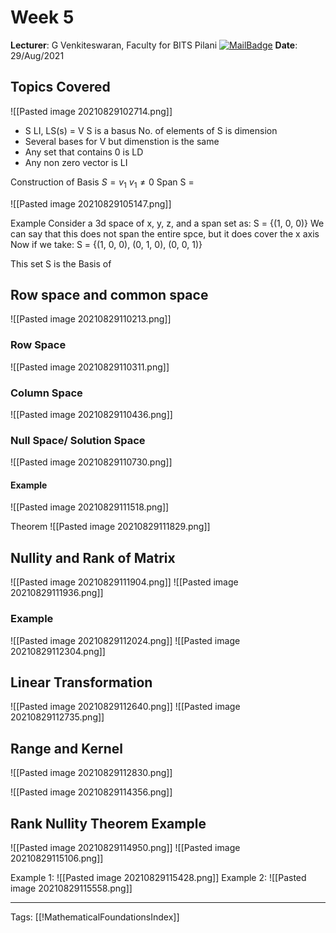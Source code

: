 # Week 5
**Lecturer**: G Venkiteswaran, Faculty for BITS Pilani
[![MailBadge](https://img.shields.io/badge/-gvenki@pilani.bits--pilani.ac.in-EA4335?style=for-the-badge&logo=gmail&logoColor=white)](mailto:gvenki@pilani.bits-pilani.ac.in)
**Date**: 29/Aug/2021

## Topics Covered

![[Pasted image 20210829102714.png]]

- S LI, LS(s) = V
   S is a basus No. of elements of S is dimension
- Several bases for V but dimenstion is the same
- Any set that contains 0 is LD
- Any non zero vector is LI

Construction of Basis
$S = {v_1}$
$v_1 \ne 0$
Span S = 

![[Pasted image 20210829105147.png]]

Example
Consider a 3d space of x, y, z, and a span set as:
S = {(1, 0, 0)}
We can say that this does not span the entire spce, but it does cover the x axis
Now if we take:
S = {(1, 0, 0), (0, 1, 0), (0, 0, 1)}

This set S is the Basis of

## Row space and common space
![[Pasted image 20210829110213.png]]
### Row Space
![[Pasted image 20210829110311.png]]
### Column Space
![[Pasted image 20210829110436.png]]

### Null Space/ Solution Space
![[Pasted image 20210829110730.png]]
#### Example
![[Pasted image 20210829111518.png]]

Theorem
![[Pasted image 20210829111829.png]]

## Nullity and Rank of Matrix
![[Pasted image 20210829111904.png]]
![[Pasted image 20210829111936.png]]
### Example
![[Pasted image 20210829112024.png]]
![[Pasted image 20210829112304.png]]

## Linear Transformation
![[Pasted image 20210829112640.png]]
![[Pasted image 20210829112735.png]]

## Range and Kernel
![[Pasted image 20210829112830.png]]

![[Pasted image 20210829114356.png]]

## Rank Nullity Theorem Example
![[Pasted image 20210829114950.png]]
![[Pasted image 20210829115106.png]]

Example 1:
![[Pasted image 20210829115428.png]]
Example 2:
![[Pasted image 20210829115558.png]]

---
Tags: [[!MathematicalFoundationsIndex]]